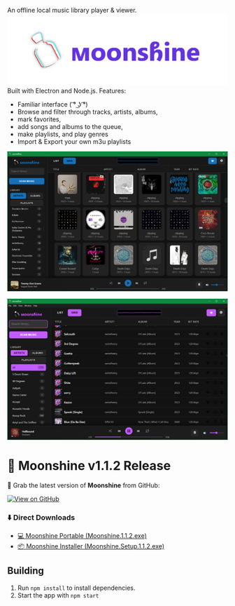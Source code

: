An offline local music library player & viewer. 
![Alt Text](https://github.com/eerietheery/moonshine/blob/main/assets/images/moonshinebanner.png)
Built with Electron and Node.js. 
Features:
- Familiar interface ( ͡° ͜ʖ ͡°)
- Browse and filter through tracks, artists, albums,
- mark favorites,
- add songs and albums to the queue,
- make playlists, and play genres
- Import & Export your own m3u playlists


![Alt text](https://github.com/eerietheery/moonshine/blob/main/assets/images/sample3.png)

![Alt text](https://github.com/eerietheery/moonshine/blob/main/assets/images/sample1.png)

# 🌙 Moonshine v1.1.2 Release
🚀 Grab the latest version of **Moonshine** from GitHub:

[![View on GitHub](https://img.shields.io/badge/GitHub-Release-blue?logo=github)](https://github.com/eerietheery/moonshine/releases/tag/1.12)

### ⬇️ Direct Downloads
- [💻 Moonshine Portable (Moonshine.1.1.2.exe)](https://github.com/eerietheery/moonshine/releases/download/1.12/Moonshine.1.1.2.exe)  
- [📦 Moonshine Installer (Moonshine.Setup.1.1.2.exe)](https://github.com/eerietheery/moonshine/releases/download/1.12/Moonshine.Setup.1.1.2.exe)

## Building 
1. Run `npm install` to install dependencies.
2. Start the app with `npm start`
